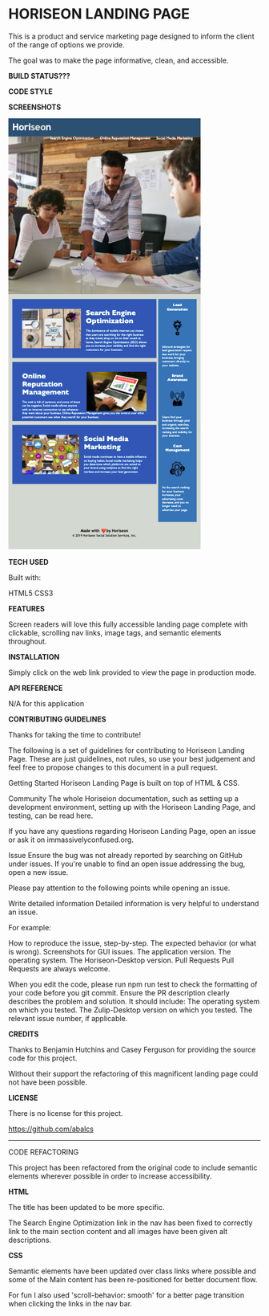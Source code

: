 # HORISEON LANDING PAGE

This is a product and service marketing page designed to inform the client of the range of options we provide.

The goal was to make the page informative, clean, and accessible.

**BUILD STATUS???**

**CODE STYLE**

**SCREENSHOTS**

![Page Screenshot](./assets/images/screenshot.png)

**TECH USED**

Built with:

HTML5
CSS3

**FEATURES**

Screen readers will love this fully accessible landing page complete with clickable, scrolling nav links, image tags, and semantic elements throughout.

**INSTALLATION**

Simply click on the web link provided to view the page in production mode.

**API REFERENCE**

N/A for this application

**CONTRIBUTING GUIDELINES**

Thanks for taking the time to contribute!

The following is a set of guidelines for contributing to Horiseon Landing Page. These are just guidelines, not rules, so use your best judgement and feel free to propose changes to this document in a pull request.

Getting Started
Horiseon Landing Page is built on top of HTML & CSS.

Community
The whole Horiseion documentation, such as setting up a development environment, setting up with the Horiseon Landing Page, and testing, can be read here.

If you have any questions regarding Horiseon Landing Page, open an issue or ask it on immassivelyconfused.org.

Issue
Ensure the bug was not already reported by searching on GitHub under issues. If you're unable to find an open issue addressing the bug, open a new issue.

Please pay attention to the following points while opening an issue.

Write detailed information
Detailed information is very helpful to understand an issue.

For example:

How to reproduce the issue, step-by-step.
The expected behavior (or what is wrong).
Screenshots for GUI issues.
The application version.
The operating system.
The Horiseon-Desktop version.
Pull Requests
Pull Requests are always welcome.

When you edit the code, please run npm run test to check the formatting of your code before you git commit.
Ensure the PR description clearly describes the problem and solution. It should include:
The operating system on which you tested.
The Zulip-Desktop version on which you tested.
The relevant issue number, if applicable.

**CREDITS**

Thanks to Benjamin Hutchins and Casey Ferguson for providing the source code for this project.

Without their support the refactoring of this magnificent landing page could not have been possible.

**LICENSE**

There is no license for this project.


https://github.com/abalcs


************************************************
CODE REFACTORING

This project has been refactored from the original code to include semantic elements wherever possible in order to increase accessibility.  

**HTML**

The title has been updated to be more specific.

The Search Engine Optimization link in the nav has been fixed to correctly link to the main section content and all images have been given alt descriptions.

**CSS**

Semantic elements have been updated over class links where possible and some of the Main content has been re-positioned for better document flow.  

For fun I also used 'scroll-behavior: smooth' for a better page transition when clicking the links in the nav bar.

